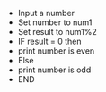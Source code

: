 + Input a number
+ Set number to num1 
+ Set result to num1%2 
+ IF result = 0 then 
+ print number is even
+ Else 
+ print number is odd 
+ END
